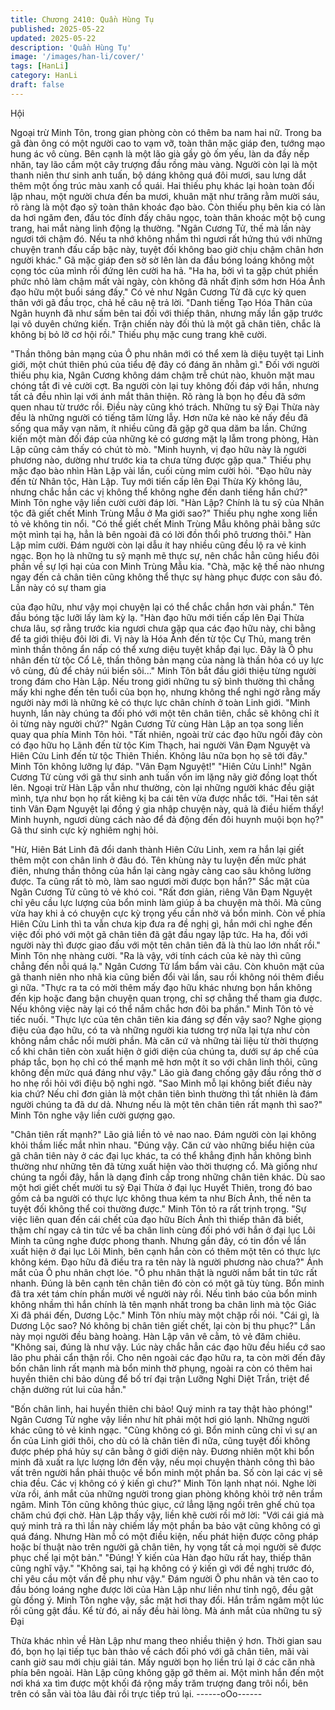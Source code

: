 ```yaml
---
title: Chương 2410: Quần Hùng Tụ
published: 2025-05-22
updated: 2025-05-22
description: 'Quần Hùng Tụ'
image: '/images/han-li/cover/'
tags: [HanLi]
category: HanLi
draft: false
---
```


Hội

Ngoại trừ Minh Tôn, trong gian phòng còn có thêm ba nam hai
nữ.
Trong ba gã đàn ông có một người cao to vạm vỡ, toàn thân mặc
giáp đen, tướng mạo hung ác vô cùng. Bên cạnh là một lão già
gầy gò ốm yếu, làn da đầy nếp nhăn, tay lão cầm một cây trượng
đầu rồng màu vàng. Người còn lại là một thanh niên thư sinh anh
tuấn, bộ dáng không quá đôi mươi, sau lưng dắt thêm một ống
trúc màu xanh cổ quái.
Hai thiếu phụ khác lại hoàn toàn đối lập nhau, một người chưa
đến ba mươi, khuân mặt như trăng rằm mười sáu, rõ ràng là một
đạo sỹ toàn thân khoác đạo bào. Còn thiếu phụ bên kia có làn da
hơi ngăm đen, đầu tóc đính đấy châu ngọc, toàn thân khoác một
bộ cung trang, hai mắt nàng linh động lạ thường.
"Ngân Cương Tử, thế mà lần này ngươi tới chậm đó. Nếu ta nhớ
không nhầm thì ngươi rất hứng thú với những chuyện tranh đấu
cấp bậc này, tuyệt đối không bao giờ chịu chậm chân hơn người
khác." Gã mặc giáp đen sờ sờ lên làn da đầu bóng loáng không
một cọng tóc của mình rồi đứng lên cười ha hả.
"Ha ha, bởi vì ta gặp chút phiền phức nhỏ làm chậm mất vài ngày,
còn không đã nhất định sớm hơn Hóa Ảnh đạo hữu một buổi
sáng đấy." Có vẻ như Ngân Cương Tử đã cực kỳ quen thân với
gã đầu trọc, chả hề câu nệ trả lời.
"Danh tiếng Tạo Hóa Thân của Ngân huynh đã như sấm bên tai
đối với thiếp thân, nhưng mấy lần gặp trước lại vô duyên chứng
kiến. Trận chiến này đối thủ là một gã chân tiên, chắc là không bị
bỏ lỡ cơ hội rồi." Thiếu phụ mặc cung trang khẽ cười.

"Thần thông bản mạng của Ô phu nhân mới có thể xem là diệu
tuyệt tại Linh giới, một chút thiên phú của tiểu đệ đây có đáng ăn
nhằm gì." Đối với người thiếu phụ kia, Ngân Cương không dám
chậm trễ chút nào, khuôn mặt mau chóng tắt đi vẻ cười cợt.
Ba người còn lại tuy không đối đáp với hắn, nhưng tất cả đều
nhìn lại với ánh mắt thân thiện. Rõ ràng là bọn họ đều đã sớm
quen nhau từ trước rồi.
Điều này cũng khó trách. Những tu sỹ Đại Thừa này đều là những
người có tiếng tăm lừng lẫy. Hơn nữa kẻ nào kẻ nấy đều đã sống
qua mấy vạn năm, ít nhiều cũng đã gặp gỡ qua dăm ba lần.
Chứng kiến một màn đối đáp của những kẻ có gương mặt lạ lẫm
trong phòng, Hàn Lập cũng cảm thấy có chút tò mò.
"Minh huynh, vị đạo hữu này là người phương nào, dường như
trước kia ta chưa từng được gặp qua." Thiếu phụ mặc đạo bào
nhìn Hàn Lập vài lần, cuối cùng mỉm cười hỏi.
"Đạo hữu này đến từ Nhân tộc, Hàn Lập. Tuy mới tiến cấp lên Đại
Thừa Kỳ không lâu, nhưng chắc hắn các vị không thể không nghe
đến danh tiếng hắn chứ?" Minh Tôn nghe vậy liền cười cười đáp
lời.
"Hàn Lập? Chính là tu sỹ của Nhân tộc đã giết chết Minh Trùng
Mẫu ở Ma giới sao?" Thiếu phụ nghe xong liền tỏ vẻ không tin
nổi.
"Có thể giết chết Minh Trùng Mẫu không phải bằng sức một mình
tại hạ, hẳn là bên ngoài đã có lời đồn thổi phô trương thôi." Hàn
Lập mỉm cười.
Đám người còn lại dẫu ít hay nhiều cũng đều lộ ra vẻ kinh ngạc.
Bọn họ là những tu sỹ mạnh mẽ thực sự, nên chắc hẳn cũng hiểu
đôi phần về sự lợi hại của con Minh Trùng Mẫu kia.
"Chà, mặc kệ thế nào nhưng ngay đến cả chân tiên cũng không
thể thực sự hàng phục được con sâu đó. Lần này có sự tham gia

của đạo hữu, như vậy mọi chuyện lại có thể chắc chắn hơn vài
phần." Tên đầu bóng tặc lưỡi lấy làm kỳ lạ.
"Hàn đạo hữu mới tiến cấp lên Đại Thừa chưa lâu, sợ rằng trước
kia ngươi chưa gặp qua các đạo hữu này, chi bằng để ta giới
thiệu đôi lời đi. Vị này là Hóa Ảnh đến từ tộc Cự Thủ, mang trên
mình thần thông ẩn nấp có thể xưng diệu tuyệt khắp đại lục. Đây
là Ô phu nhân đến từ tộc Cổ Lê, thần thông bản mạng của nàng
là thần hỏa có uy lực vô cùng, đủ để chảy núi biển sôi..." Minh
Tôn bắt đầu giới thiệu từng người trong đám cho Hàn Lập.
Nếu trong giới những tu sỹ bình thường thì chẳng mấy khi nghe
đến tên tuổi của bọn họ, nhưng không thể nghi ngờ rằng mấy
người này mới là những kẻ có thực lực chân chính ở toàn Linh
giới.
"Minh huynh, lần này chúng ta đối phó với một tên chân tiên, chắc
sẽ không chỉ ít ỏi từng này người chứ?" Ngân Cương Tử cùng
Hàn Lập an tọa song liền quay qua phía Minh Tôn hỏi.
"Tất nhiên, ngoài trừ các đạo hữu ngồi đây còn có đạo hữu họ
Lãnh đến từ tộc Kim Thạch, hai người Vân Đạm Nguyệt và Hiên
Cửu Linh đến từ tộc Thiên Thiền. Không lâu nữa bọn họ sẽ tới
đây." Minh Tôn không lưỡng lự đáp.
"Vân Đạm Nguyệt!"
"Hiên Cửu Linh!"
Ngân Cương Tử cùng với gã thư sinh anh tuấn vốn im lặng nãy
giờ đồng loạt thốt lên.
Ngoại trừ Hàn Lập vẫn như thường, còn lại những người khác
đều giật mình, tựa như bọn họ rất kiêng kị ba cái tên vừa được
nhắc tới.
"Hai tên sát tinh Vân Đạm Nguyệt lại đồng ý gia nhập chuyện này,
quả là điều hiếm thấy! Minh huynh, ngươi dùng cách nào để đả
động đến đôi huynh muội bọn họ?" Gã thư sinh cực kỳ nghiêm
nghị hỏi.

"Hừ, Hiên Bát Linh đã đổi danh thành Hiên Cửu Linh, xem ra hắn
lại giết thêm một con chân linh ở đâu đó. Tên khùng này tu luyện
đến mức phát điên, nhưng thần thông của hắn lại càng ngày càng
cao sâu không lường được. Ta cũng rất tò mò, làm sao ngươi mời
được bọn hắn?" Sắc mặt của Ngân Cương Tử cũng tỏ vẻ khó coi.
"Rất đơn giản, riêng Vân Đạm Nguyệt chỉ yêu cầu lực lượng của
bổn minh làm giúp ả ba chuyện mà thôi. Mà cũng vừa hay khi ả
có chuyện cực kỳ trọng yếu cần nhờ vả bổn minh. Còn về phía
Hiên Cửu Linh thì ta vẫn chưa kịp đưa ra đề nghị gì, hắn mới chỉ
nghe đến việc đối phó với một gã chân tiên đã gật đầu ngay lập
tức. Ha ha, đối với người này thì được giao đấu với một tên chân
tiên đã là thù lao lớn nhất rồi." Minh Tôn nhẹ nhàng cười.
"Ra là vậy, với tính cách của kẻ này thì cũng chẳng đến nỗi quá
lạ." Ngân Cương Tử lẩm bẩm vài câu.
Còn khuôn mặt của gã thanh niên nho nhã kia cũng biến đổi vài
lần, sau rồi không nói thêm điều gì nữa.
"Thực ra ta có mời thêm mấy đạo hữu khác nhưng bọn hắn
không đến kịp hoặc đang bận chuyện quan trọng, chỉ sợ chẳng
thể tham gia được. Nếu không việc này lại có thể nắm chắc hơn
đôi ba phần." Minh Tôn tỏ vẻ tiếc nuối.
"Thực lực của tên chân tiên kia đáng sợ đến vậy sao? Nghe giọng
điệu của đạo hữu, có ta và những người kia tương trợ nữa lại tựa
như còn không nắm chắc nổi mười phần. Mà căn cứ và những tài
liệu từ thời thượng cổ khi chân tiên còn xuất hiện ở giới diện của
chúng ta, dưới sự áp chế của pháp tắc, bọn họ chỉ có thể mạnh
mẽ hơn một ít so với chân linh thôi, cũng không đến mức quá
đáng như vậy." Lão già đang chống gậy đầu rồng thờ ơ ho nhẹ rồi
hỏi với điệu bộ nghi ngờ.
"Sao Minh mỗ lại không biết điều này kia chứ? Nếu chỉ đơn giản
là một chân tiên bình thường thì tất nhiên là đám người chúng ta
đã dư dả. Nhưng nếu là một tên chân tiên rất mạnh thì sao?"
Minh Tôn nghe vậy liền cười gượng gạo.

"Chân tiên rất mạnh?" Lão giả liền tỏ vẻ nao nao.
Đám người còn lại không khỏi thầm liếc mắt nhìn nhau.
"Đúng vậy. Căn cứ vào những biểu hiện của gã chân tiên này ở
các đại lục khác, ta có thể khẳng định hắn không bình thường
như những tên đã từng xuất hiện vào thời thượng cổ. Mà giống
như chúng ta ngồi đây, hắn là dạng đỉnh cấp trong những chân
tiên khác. Dù sao một hơi giết chết mười tu sỹ Đại Thừa ở đại lục
Huyết Thiên, trong đó bao gồm cả ba người có thực lực không
thua kém ta như Bích Ảnh, thế nên ta tuyệt đối không thể coi
thường được." Minh Tôn tỏ ra rất trịnh trọng.
"Sự việc liên quan đến cái chết của đạo hữu Bích Ảnh thì thiếp
thân đã biết, thậm chí ngay cả tin tức về ba chân linh cùng đối
phó với hắn ở đại lục Lôi Minh ta cũng nghe được phong thanh.
Nhưng gần đây, có tin đồn về lần xuất hiện ở đại lục Lôi Minh, bên
cạnh hắn còn có thêm một tên có thực lực không kém. Đạo hữu
đã điều tra ra tên này là người phương nào chưa?" Ánh mắt của
Ô phu nhân chợt lóe.
"Ô phu nhân thật là người nắm bắt tin tức rất nhanh. Đúng là bên
cạnh tên chân tiên đó còn có một gã tùy tùng. Bổn minh đã tra xét
tám chín phần mười về người này rồi. Nếu tình báo của bổn minh
không nhầm thì hắn chính là tên mạnh nhất trong ba chân linh mà
tộc Giác Xi đã phái đến, Dương Lộc." Minh Tôn nhíu mày một
chặp rồi nói.
"Cái gì, là Dương Lộc sao? Nó không bị chân tiên giết chết, lại
còn bị thu phục?" Lần này mọi người đều bàng hoàng.
Hàn Lập vân vê cằm, tỏ vẻ đăm chiêu.
"Không sai, đúng là như vậy. Lúc này chắc hẳn các đạo hữu đều
hiểu cớ sao lão phu phải cẩn thận rồi. Cho nên ngoài các đạo hữu
ra, ta còn mời đến đây bốn chân linh rất mạnh mà bổn minh thờ
phụng, ngoài ra còn có thêm hai huyền thiên chi bảo dùng để bố
trí đại trận Lưỡng Nghi Diệt Trần, triệt để chặn dường rút lui của
hắn."

"Bốn chân linh, hai huyền thiên chi bảo! Quý minh ra tay thật hào
phóng!" Ngân Cương Tử nghe vậy liền như hít phải một hơi gió
lạnh.
Những người khác cũng tỏ vẻ kinh ngạc.
"Cũng không có gì. Bổn minh cũng chỉ vì sự an ổn của Linh giới
thôi, cho dù có là chân tiên đi nữa, cũng tuyệt đối không được
phép phá hủy sự cân bằng ở giới diện này. Đương nhiên một khi
bổn minh đã xuất ra lực lượng lớn đến vậy, nếu mọi chuyện thành
công thì bảo vất trên người hắn phải thuộc về bổn minh một phần
ba. Số còn lại các vị sẽ chia đều. Các vị không có ý kiến gì chư?"
Minh Tôn lạnh nhạt nói.
Nghe lời vừa rồi, ánh mắt của những người trong gian phòng
không khỏi trở nên trầm ngâm.
Minh Tôn cũng không thúc giục, cứ lẳng lặng ngồi trên ghế chủ
tọa chăm chú đợi chờ.
Hàn Lập thấy vậy, liền khẽ cười rồi mở lời:
"Với cái giá mà quý minh trả ra thì lần này chiếm lấy một phần ba
bảo vật cũng không có gì quá đáng. Nhưng Hàn mỗ có một điều
kiện, nếu phát hiện được công pháp hoặc bí thuật nào trên người
gã chân tiên, hy vọng tất cả mọi người sẽ được phục chế lại một
bản."
"Đúng! Ý kiến của Hàn đạo hữu rất hay, thiếp thân cũng nghĩ vậy."
"Không sai, tại hạ không có ý kiến gì với đề nghị trước đó, chỉ yêu
cầu một vấn đề phụ như vậy."
Đám người Ô phu nhân và tên cao to đầu bóng loáng nghe được
lời của Hàn Lập như liền như tỉnh ngộ, đều gật gù đồng ý.
Minh Tôn nghe vậy, sắc mặt hơi thay đổi. Hắn trầm ngâm một lúc
rồi cũng gật đầu.
Kể từ đó, ai nấy đều hài lòng. Mà ánh mắt của những tu sỹ Đại

Thừa khác nhìn về Hàn Lập như mang theo nhiều thiện ý hơn.
Thời gian sau đó, bọn họ lại tiếp tục bàn thảo về cách đối phó với
gã chân tiên, mãi vài canh giờ sau mới chịu giải tán.
Mấy người bọn họ liền trú lại ở các căn nhà phía bên ngoài.
Hàn Lập cũng không gặp gỡ thêm ai. Một mình hắn đến một nơi
khá xa tìm được một khối đá rộng mấy trăm trượng đang trôi nổi,
bên trên có sẵn vài tòa lâu đài rồi trực tiếp trú lại.
------oOo------
